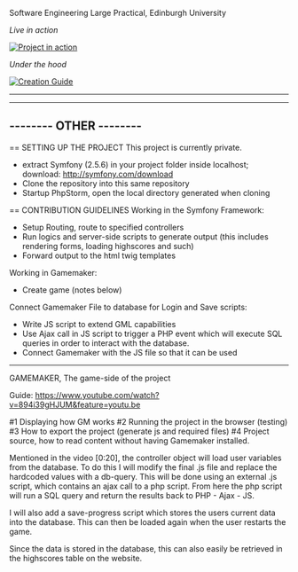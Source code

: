 Software Engineering Large Practical, Edinburgh University

*Live in action*

[![Project in action](https://img.youtube.com/vi/9hUZTXsLuDc/default.jpg)](https://youtu.be/9hUZTXsLuDc)


*Under the hood* 

[![Creation Guide](https://img.youtube.com/vi/894i39gHJUM/default.jpg)](https://youtu.be/894i39gHJUM)


_______________________
-----------------------
-------- OTHER --------
-----------------------
== SETTING UP THE PROJECT
This project is currently private.
- extract Symfony (2.5.6) in your project folder inside localhost; download: http://symfony.com/download
- Clone the repository into this same repository
- Startup PhpStorm, open the local directory generated when cloning

== CONTRIBUTION GUIDELINES
Working in the Symfony Framework:
- Setup Routing, route to specified controllers
- Run logics and server-side scripts to generate output (this includes rendering forms, loading highscores and such)
- Forward output to the html twig templates

Working in Gamemaker:
- Create game (notes below)

Connect Gamemaker File to database for Login and Save scripts:
- Write JS script to extend GML capabilities
- Use Ajax call in JS script to trigger a PHP event which will execute SQL queries in order to interact with the database.
- Connect Gamemaker with the JS file so that it can be used


_______________________
GAMEMAKER, The game-side of the project

Guide: https://www.youtube.com/watch?v=894i39gHJUM&feature=youtu.be

#1 Displaying how GM works
#2 Running the project in the browser (testing)
#3 How to export the project (generate js and required files)
#4 Project source, how to read content without having Gamemaker installed.

Mentioned in the video [0:20], the controller object will load user variables from the database. To do this I will modify the final .js file and replace the hardcoded values with a db-query.
This will be done using an external .js script, which contains an ajax call to a php script. From here the php script will run a SQL query and return the results back to PHP - Ajax - JS.

I will also add a save-progress script which stores the users current data into the database. This can then be loaded again when the user restarts the game.

Since the data is stored in the database, this can also easily be retrieved in the highscores table on the website.

